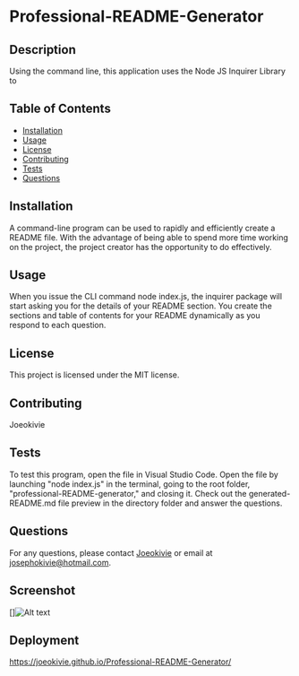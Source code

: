 
# Professional-README-Generator 

## Description
Using the command line, this application uses the Node JS Inquirer Library to 

## Table of Contents
- [Installation](#installation)
- [Usage](#usage)
- [License](#license)
- [Contributing](#contributing)
- [Tests](#tests)
- [Questions](#questions)

## Installation
A command-line program can be used to rapidly and efficiently create a README file. With the advantage of being able to spend more time working on the project, the project creator has the opportunity to do effectively.

## Usage
When you issue the CLI command node index.js, the inquirer package will start asking you for the details of your README section. You create the sections and table of contents for your README dynamically as you respond to each question.

## License
This project is licensed under the MIT license.

## Contributing
Joeokivie

## Tests
To test this program, open the file in Visual Studio Code. Open the file by launching "node index.js" in the terminal, going to the root folder, "professional-README-generator," and closing it. Check out the generated-README.md file preview in the directory folder and answer the questions.

## Questions
For any questions, please contact [Joeokivie](https://github.com/Joeokivie) or email at josephokivie@hotmail.com.
  
## Screenshot 
[]![Alt text](https://file%252B.vscode-resource.vscode-cdn.net/Users/FlawlessJoey/Professional-README-Generator/Professional-README-Generator/Screenshot%25202023-09-25%2520at%25201.19.58%2520PM.png?version%253D1695663743606)

## Deployment 
https://joeokivie.github.io/Professional-README-Generator/